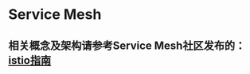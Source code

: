 # Service Mesh

## 相关概念及架构请参考Service Mesh社区发布的： [istio指南](https://www.servicemesher.com/istio-handbook/concepts/overview.html) 
